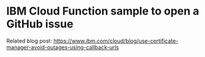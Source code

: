 # IBM Cloud Function sample to open a GitHub issue
Related blog post: https://www.ibm.com/cloud/blog/use-certificate-manager-avoid-outages-using-callback-urls
